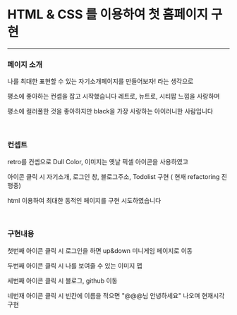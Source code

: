 # HTML & CSS 를 이용하여 첫 홈페이지 구현

---

### 페이지 소개

나를 최대한 표현할 수 있는 자기소개페이지를 만들어보자! 라는 생각으로 

평소에 좋아하는 컨셉을 잡고 시작했습니다 레트로, 뉴트로, 시티팝 느낌을 사랑하며

평소에 컬러풀한 것을 좋아하지만 black을 가장 사랑하는 아이러니한 사람입니다 

<br>



### 컨셉트

retro를 컨셉으로 Dull Color, 이미지는 옛날 픽셀 아이콘을 사용하였고 

아이콘 클릭 시 자기소개, 로그인 창, 블로그주소, Todolist 구현 ( 현재 refactoring 진행중)

html 이용하여 최대한 동적인 페이지를 구현 시도하였습니다

<br>

### 구현내용

첫번째 아이콘 클릭 시 로그인을 하면 up&down 미니게임 페이지로 이동

두번째 아이콘 클릭 시 나를 보여줄 수 있는 이미지 맵

세번째 아이콘 클릭 시 블로그, github 이동

네번재 아이콘 클릭 시 빈칸에 이름을 적으면 "@@@님 안녕하세요" 나오며 현재시각 구현 

